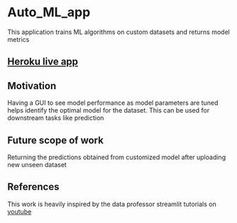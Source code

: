 # Auto_ML_app
This application trains  ML algorithms on custom datasets and returns model metrics

## [Heroku live app](https://shankar-regressor.herokuapp.com/)


## Motivation
Having a GUI to see model performance as model parameters are tuned helps identify the optimal model for the dataset. This can be used for downstream tasks like prediction

## Future scope of work
Returning the predictions obtained from customized model after uploading new unseen dataset 

## References
This work is heavily inspired by the data professor streamlit tutorials on [youtube](https://www.youtube.com/playlist?list=PLtqF5YXg7GLmCvTswG32NqQypOuYkPRUE)
